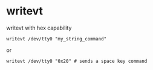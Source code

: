 # writevt
writevt with hex capability

```
writevt /dev/tty0 "my_string_command"
```
or
```
writevt /dev/tty0 "0x20" # sends a space key command
```
